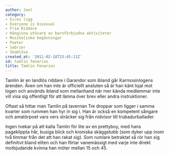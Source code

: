 ```yaml
---
author: Joel
category:
- Eires ligg
- Everyone is bisexual
- Fria Riddare
- Hängivna utövare av barnförbjudna aktiviteter
- Musikaliska begåvningar
- Poeter
- Sabrier
- Skamlösa
created_at: '2011-02-18T23:45:11Z'
id: tamlin fenarion
title: Tamlin Fenarion
---
```

Tamlin är en landlös riddare i Garandor som ibland går Karmosinlogens ärenden. Även om han inte är officiellt ansluten så är han känt lojal mot logen och används ibland som mellanhand när mer kända medlemmar inte vill visa sig offentligt för att lämna över brev eller andra instruktioner.

Oftast så hittar man Tamlin på tavernan Tre droppar som ligger i samma kvarter som rummen han hyr in sig i. Han är också en kompetent sångare och amatörpoet vars vers sträcker sig från nidvisor till trubadurballader.

Ingen tvekar på att kalla Tamlin för lite av en prettyboy, med hans pageklippta hår, busiga blick och kroniska skäggstubb (som dyker upp inom två timmar från det att han rakat sig). Som rumlare betraktat så rör han sig definitivt bland eliten och han flirtar vanemässigt med varje inte direkt motbjudande kvinna han möter mellan 15 och 45.